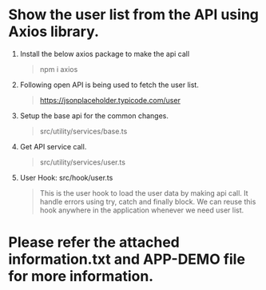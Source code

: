 # Show the user list from the API using Axios library.
1. Install the below axios package to make the api call
    > npm i axios
2. Following open API is being used to fetch the user list.
    > https://jsonplaceholder.typicode.com/user
3. Setup the base api for the common changes.
    > src/utility/services/base.ts
4. Get API service call.
    > src/utility/services/user.ts
5. User Hook: src/hook/user.ts
    > This is the user hook to load the user data by making api call. It handle errors using try, catch and finally block. We can reuse this hook anywhere in the application whenever we need user list.
# Please refer the attached information.txt and APP-DEMO file for more information.
